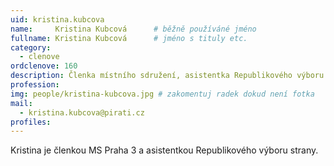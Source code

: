```yaml
---
uid: kristina.kubcova
name:     Kristina Kubcová  	# běžně používáné jméno
fullname: Kristina Kubcová  	# jméno s tituly etc.
category:
  - clenove
ordclenove: 160
description: Členka místního sdružení, asistentka Republikového výboru Pirátské strany # zobrazuje se v lide
profession: 
img: people/kristina-kubcova.jpg # zakomentuj radek dokud není fotka
mail:
  - kristina.kubcova@pirati.cz
profiles:
---
```


Kristina je členkou MS Praha 3 a asistentkou Republikového výboru strany.
